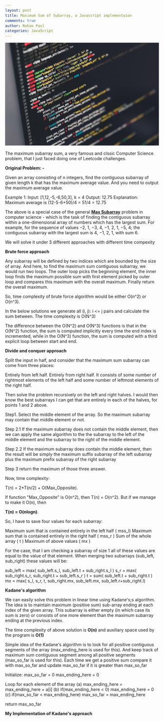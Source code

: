 ```yaml
---
layout: post
title: Maximum Sum of Subarray, a Javascript implementaion
comments: true
author: Rohan Paul
categories: JavaScript
---
```

<img src="/images/fulls/max-subarray.jpg" class="fit image">

The maximum subarray sum, a very famous and clssic Computer Science problem, that I just faced doing one of Leetcode challenges.

**Original Problem: -**

Given an array consisting of n integers, find the contiguous subarray of given length k that has the maximum average value. And you need to output the maximum average value.

Example 1:
Input: [1,12,-5,-6,50,3], k = 4
Output: 12.75
Explanation: Maximum average is (12-5-6+50)/4 = 51/4 = 12.75


The above is a special case of the general [**Max Subarray**](https://en.wikipedia.org/wiki/Maximum_subarray_problem) problem in computer science - which is the task of finding the contiguous subarray within a one-dimensional array of numbers which has the largest sum. For example, for the sequence of values −2, 1, −3, 4, −1, 2, 1, −5, 4; the contiguous subarray with the largest sum is 4, −1, 2, 1, with sum 6.


We will solve it under 3 different approaches with different time compexity


**Brute force approach**

Any subarray will be defined by two indices which are bounded by the size of array. And here, to find the maximum sum contiguous subarray, we would run two loops. The outer loop picks the beginning element, the inner loop finds the maximum possible sum with first element picked by outer loop and compares this maximum with the overall maximum. Finally return the overall maximum. 

So, time complexity of brute force algorithm would be either O(n^2) or O(n^3).

In the below solutions we generate all (i, j): i <= j pairs and calculate the sum between. The time complexity is O(N^3)

The difference between the O(N^2) and O(N^3) functions is that in the O(N^2) function, the sum is computed implicitly every time the end index is incremented, while in the O(N^3) function, the sum is computed with a third explicit loop between start and end.


<script src="https://gist.github.com/rohan-paul/f1d5fc300939068950329f50c33a87e3.js"></script>



**Divide and conquer approach**


Split the input in half, and consider that the maximum sum subarray can come from three places:

Entirely from left half.
Entirely from right half.
It consists of some number of rightmost elements of the left half and some number of leftmost elements of the right half.

Then solve the problem recursively on the left and right halves.  I would then know the best subarrays I can get that are entirely in each of the halves, for points 1 and 2 above.


Step1. Select the middle element of the array.
So the maximum subarray may contain that middle element or not.


Step 2.1 If the maximum subarray does not contain the middle element, then we can apply the same algorithm to the the subarray to the left of the middle element and the subarray to the right of the middle element.

Step 2.2 If the maximum subarray does contain the middle element, then the result will be simply the maximum suffix subarray of the left subarray plus the maximum prefix subarray of the right subarray

Step 3 return the maximum of those three answer.

Now, time complexity:

T(n) = 2*T(n/2) + O(Max_Opposite).

If function "Max_Opposite" is O(n^2), then T(n) = O(n^2). But if we manage to make it O(n), then 

**T(n) = O(nlogn)**.


So, I have to save four values for each subarray:

Maximum sum that is contained entirely in the left half ( mss_l)
Maximum sum that is contained entirely in the right half ( mss_r )
Sum of the whole array ( t )
Maximum of above values ( mx )

For the case, that I am checking a subarray of size 1 all of these values are equal to the value of that element. When merging two subarrays (sub_left, sub_right) these values will be:

sub_left = max( sub_left.s_l, sub_left.t + sub_right.s_l )
s_r = max( sub_right.s_r, sub_right.t + sub_left.s_r )
t = sum( sub_left.t + sub_right.t )
mx = max( s_l, s_r, t, sub_right.mx, sub_left.mx, sub_left.r+sub_right.l)



**Kadane's algorithm**

We can easily solve this problem in linear time using Kadane's;s algorithm. The idea is to maintain maximum (positive sum) sub-array ending at each index of the given array. This subarray is either empty (in which case its sum is zero) or consists of one more element than the maximum subarray ending at the previous index.

The time complexity of above solution is **O(n)** and auxiliary space used by the program is **O(1)**

Simple idea of the Kadane's algorithm is to look for all positive contiguous segments of the array (max_ending_here is used for this). And keep track of maximum sum contiguous segment among all positive segments (max_so_far is used for this). Each time we get a positive sum compare it with max_so_far and update max_so_far if it is greater than max_so_far

Initialize: max_so_far = 0
max_ending_here = 0

Loop for each element of the array
(a) max_ending_here = max_ending_here + a[i]
(b) if(max_ending_here < 0) max_ending_here = 0
(c) if(max_so_far < max_ending_here) max_so_far = max_ending_here

return max_so_far

**My Implementation of Kadane's approach**


<script src="https://gist.github.com/rohan-paul/2663fd64a693ae18b07dfbd04e8412c2.js"></script>
